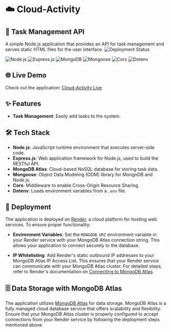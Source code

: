 # ☁️ Cloud-Activity

## 📝 Task Management API

A simple Node.js application that provides an API for task management and serves static HTML files for the user interface.
![Deployment Status](https://deploy-badge.vercel.app/api?url=https://your-deployment-url.com)

![Node.js](https://img.shields.io/badge/Node.js-339933?style=for-the-badge&logo=nodedotjs&logoColor=white)
![Express.js](https://img.shields.io/badge/Express.js-000000?style=for-the-badge&logo=express&logoColor=white)
![MongoDB](https://img.shields.io/badge/MongoDB-47A248?style=for-the-badge&logo=mongodb&logoColor=white)
![Mongoose](https://img.shields.io/badge/Mongoose-880000?style=for-the-badge&logo=mongoose&logoColor=white)
![Cors](https://img.shields.io/badge/Cors-0000FF?style=for-the-badge)
![Dotenv](https://img.shields.io/badge/Dotenv-ECD53F?style=for-the-badge)

## 🌐 Live Demo

Check out the application: [Cloud-Activity Live](https://cloud-activity-1.onrender.com/)

## ✨ Features

- **Task Management**: Easily add tasks to the system.

## 🛠️ Tech Stack

- **Node.js**: JavaScript runtime environment that executes server-side code.
- **Express.js**: Web application framework for Node.js, used to build the RESTful API.
- **MongoDB Atlas**: Cloud-based NoSQL database for storing task data.
- **Mongoose**: Object Data Modeling (ODM) library for MongoDB and Node.js.
- **Cors**: Middleware to enable Cross-Origin Resource Sharing.
- **Dotenv**: Loads environment variables from a `.env` file.

## 🚀 Deployment

The application is deployed on [Render](https://render.com/), a cloud platform for hosting web services. To ensure proper functionality:

- **Environment Variables**: Set the `MONGODB_URI` environment variable in your Render service with your MongoDB Atlas connection string. This allows your application to connect securely to the database.

- **IP Whitelisting**: Add Render's static outbound IP addresses to your MongoDB Atlas IP Access List. This ensures that your Render service can communicate with your MongoDB Atlas cluster. For detailed steps, refer to Render's documentation on [Connecting to MongoDB Atlas](https://render.com/docs/connect-to-mongodb-atlas).

## 🗄️ Data Storage with MongoDB Atlas

The application utilizes [MongoDB Atlas](https://www.mongodb.com/cloud/atlas) for data storage. MongoDB Atlas is a fully managed cloud database service that offers scalability and flexibility. Ensure that your MongoDB Atlas cluster is properly configured to accept connections from your Render service by following the deployment steps mentioned above.
